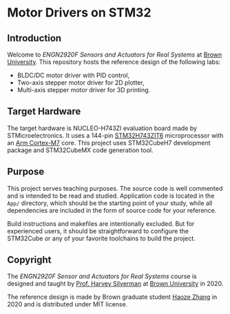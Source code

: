 # Motor Drivers on STM32

## Introduction
Welcome to _ENGN2920F Sensors and Actuators for Real Systems_ at [Brown University][brown]. This repository hosts the reference design of the following labs:

- BLDC/DC motor driver with PID control,
- Two-axis stepper motor driver for 2D plotter,
- Multi-axis stepper motor driver for 3D printing.

## Target Hardware
The target hardware is NUCLEO-H743ZI evaluation board made by STMicroelectronics. It uses a 144-pin [STM32H743ZIT6][stm32h743] microprocessor with an [Arm Cortex-M7][cortexm7] core. This project uses STM32CubeH7 development package and STM32CubeMX code generation tool.

## Purpose
This project serves teaching purposes. The source code is well commented and is intended to be read and studied. Application code is located in the `App/` directory, which should be the starting point of your study, while all dependencies are included in the form of source code for your reference.

Build instructions and makefiles are intentionally excluded. But for experienced users, it should be straightforward to configure the STM32Cube or any of your favorite toolchains to build the project.

## Copyright
The _ENGN2920F Sensor and Actuators for Real Systems_ course is designed and taught by [Prof. Harvey Silverman][hfs] at [Brown University][brown] in 2020.

The reference design is made by Brown graduate student [Haoze Zhang][hzz] in 2020 and is distributed under MIT license.

[brown]: https://www.brown.edu
[hfs]: mailto:hfs@lems.brown.edu
[hzz]: mailto:haoze_zhang@brown.edu
[stm32h743]: https://www.st.com/en/microcontrollers-microprocessors/stm32h743zi.html
[cortexm7]: https://www.arm.com/products/silicon-ip-cpu/cortex-m/cortex-m7
